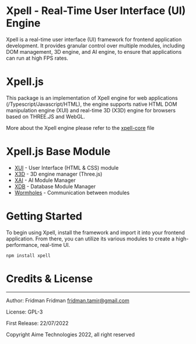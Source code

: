 # Xpell - Real-Time User Interface (UI) Engine

Xpell is a real-time user interface (UI) framework for frontend application development. It provides granular control over multiple modules, including DOM management, 3D engine, and AI engine, to ensure that applications can run at high FPS rates.


# Xpell.js

This package is an implementation of Xpell engine for web applications (/Typescript/Javascript/HTML), the engine supports native HTML DOM manipulation engine (XUI) and real-time 3D (X3D) engine for browsers based on THREE.JS and WebGL.

More about the Xpell engine please refer to the [xpell-core](xpell-core.md) file

# Xpell.js Base Module

- [XUI](xui.md) - User Interface (HTML & CSS) module
- [X3D](x3d.md) - 3D engine manager (Three.js)
- [XAI](xai.md) - AI Module Manager
- [XDB](xdb.md) - Database Module Manager
- [Wormholes](wormholes.md) - Communication between modules

# Getting Started
To begin using Xpell, install the framework and import it into your frontend application. From there, you can utilize its various modules to create a high-performance, real-time UI.


```
npm install xpell
```




# Credits & License

 ---

 Author: Fridman Fridman <fridman.tamir@gmail.com>

 License:  GPL-3 

 First Release: 22/07/2022

 Copyright Aime Technologies 2022, all right reserved




 